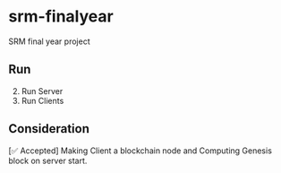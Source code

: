 # srm-finalyear
SRM final year project

## Run

<!-- 1. Run Blockchain Node (creating a genisis node). -->
2. Run Server
3. Run Clients

## Consideration

[✅ Accepted] Making Client a blockchain node and Computing Genesis block on server start.